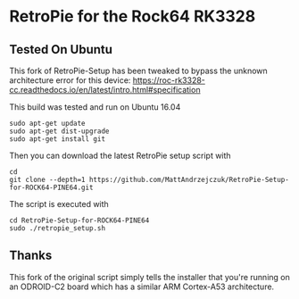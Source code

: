 RetroPie for the Rock64 RK3328
==============

Tested On Ubuntu
-------------

This fork of RetroPie-Setup has been tweaked to bypass the unknown architecture error for this device:
https://roc-rk3328-cc.readthedocs.io/en/latest/intro.html#specification

This build was tested and run on Ubuntu 16.04 
```shell
sudo apt-get update
sudo apt-get dist-upgrade
sudo apt-get install git
```

Then you can download the latest RetroPie setup script with

```shell
cd
git clone --depth=1 https://github.com/MattAndrzejczuk/RetroPie-Setup-for-ROCK64-PINE64.git
```

The script is executed with 

```shell
cd RetroPie-Setup-for-ROCK64-PINE64
sudo ./retropie_setup.sh
```

Thanks
------

This fork of the original script simply tells the installer that you're running on an ODROID-C2 board which has a similar ARM Cortex-A53 architecture.
